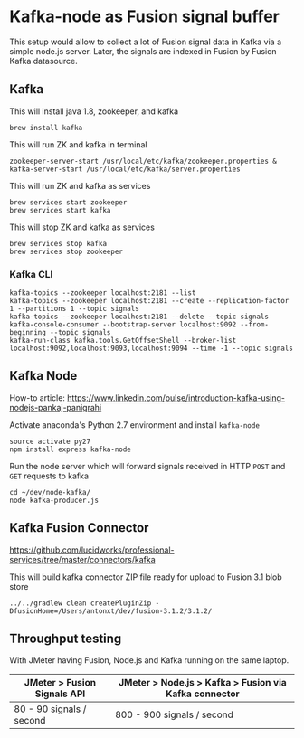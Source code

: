 # Kafka-node as Fusion signal buffer 
This setup would allow to collect a lot of Fusion signal data in Kafka via a simple node.js server. Later, the signals are indexed in Fusion by Fusion Kafka datasource.

## Kafka
This will install java 1.8, zookeeper, and kafka
```
brew install kafka
```

This will run ZK and kafka in terminal
```
zookeeper-server-start /usr/local/etc/kafka/zookeeper.properties & kafka-server-start /usr/local/etc/kafka/server.properties
```

This will run ZK and kafka as services
```
brew services start zookeeper
brew services start kafka
```

This will stop ZK and kafka as services
```
brew services stop kafka
brew services stop zookeeper
```

### Kafka CLI
```
kafka-topics --zookeeper localhost:2181 --list
kafka-topics --zookeeper localhost:2181 --create --replication-factor 1 --partitions 1 --topic signals
kafka-topics --zookeeper localhost:2181 --delete --topic signals
kafka-console-consumer --bootstrap-server localhost:9092 --from-beginning --topic signals
kafka-run-class kafka.tools.GetOffsetShell --broker-list localhost:9092,localhost:9093,localhost:9094 --time -1 --topic signals
```
   
## Kafka Node
How-to article: https://www.linkedin.com/pulse/introduction-kafka-using-nodejs-pankaj-panigrahi

Activate anaconda's Python 2.7 environment and install `kafka-node`
```
source activate py27
npm install express kafka-node
```   
Run the node server which will forward signals received in HTTP `POST` and `GET` requests to kafka
```
cd ~/dev/node-kafka/
node kafka-producer.js
```

## Kafka Fusion Connector
https://github.com/lucidworks/professional-services/tree/master/connectors/kafka

This will build kafka connector ZIP file ready for upload to Fusion 3.1 blob store
```
../../gradlew clean createPluginZip -DfusionHome=/Users/antonxt/dev/fusion-3.1.2/3.1.2/
```

## Throughput testing
With JMeter having Fusion, Node.js and Kafka running on the same laptop.

| JMeter > Fusion Signals API | JMeter > Node.js > Kafka > Fusion via Kafka connector|
|---|---|
|80 - 90 signals / second | 800 - 900 signals / second |
